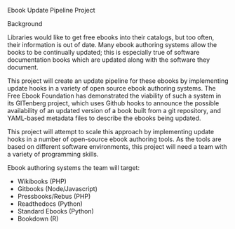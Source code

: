 Ebook Update Pipeline Project

Background

Libraries would like to get free ebooks into their catalogs, but too often, their information is out of date. Many ebook authoring systems allow the books to be continually updated; this is especially true of software documentation books which are updated along with the software they document.

This project will create an update pipeline for these ebooks by implementing update hooks in a variety of open source ebook authoring systems. The Free Ebook Foundation has demonstrated the viability of such a system in its GITenberg project, which uses Github hooks to announce the possible availability of an updated version of a book built from a git repository, and YAML-based metadata files to describe the ebooks being updated.

This project will attempt to scale this approach by implementing update hooks in a number of open-source ebook authoring tools. As the tools are based on different software environments, this project will need a team with a variety of programming skills.

Ebook authoring systems the team will target:
 - Wikibooks (PHP)
 - Gitbooks (Node/Javascript)
 - Pressbooks/Rebus (PHP)
 - Readthedocs (Python)
 - Standard Ebooks (Python)
 - Bookdown (R)

